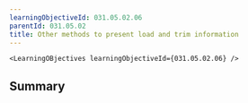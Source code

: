 ```yaml
---
learningObjectiveId: 031.05.02.06
parentId: 031.05.02
title: Other methods to present load and trim information
---
```


```tsx eval
<LearningOBjectives learningObjectiveId={031.05.02.06} />
```

## Summary
